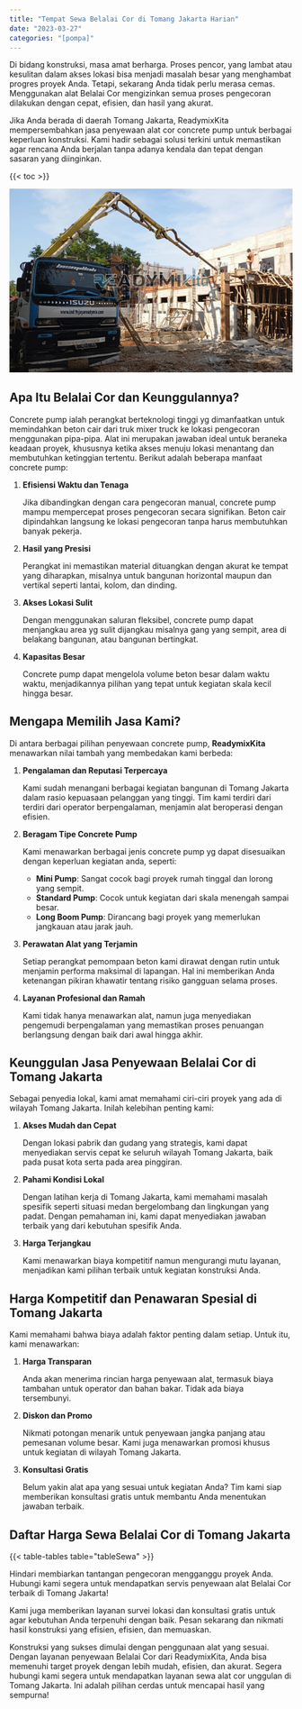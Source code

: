 ```yaml
---
title: "Tempat Sewa Belalai Cor di Tomang Jakarta Harian"
date: "2023-03-27"
categories: "[pompa]"
---
```


Di bidang konstruksi, masa amat berharga. Proses pencor,  yang lambat atau kesulitan dalam akses lokasi bisa menjadi masalah besar yang menghambat progres proyek Anda. Tetapi, sekarang Anda tidak perlu merasa cemas. Menggunakan alat Belalai Cor mengizinkan semua proses pengecoran dilakukan dengan cepat, efisien, dan hasil yang akurat.

Jika Anda berada di daerah Tomang Jakarta, ReadymixKita mempersembahkan jasa penyewaan alat cor concrete pump untuk berbagai keperluan konstruksi. Kami hadir sebagai solusi terkini untuk memastikan agar rencana Anda berjalan tanpa adanya kendala dan tepat dengan sasaran yang diinginkan.

{{< toc >}}

![Tempat Sewa Belalai Cor di Tomang Jakarta Harian](/images/pompa/sewa-pompa-26.jpg)

## Apa Itu Belalai Cor dan Keunggulannya?

Concrete pump ialah perangkat berteknologi tinggi yg dimanfaatkan untuk memindahkan beton cair dari truk mixer truck ke lokasi pengecoran menggunakan pipa-pipa. Alat ini merupakan jawaban ideal untuk beraneka keadaan proyek, khususnya ketika akses menuju lokasi menantang dan membutuhkan ketinggian tertentu. Berikut adalah beberapa manfaat concrete pump:

1. **Efisiensi Waktu dan Tenaga**

   Jika dibandingkan dengan cara pengecoran manual, concrete pump mampu mempercepat proses pengecoran secara signifikan. Beton cair dipindahkan langsung ke lokasi pengecoran tanpa harus membutuhkan banyak pekerja.

2. **Hasil yang Presisi**

   Perangkat ini memastikan material dituangkan dengan akurat ke tempat yang diharapkan, misalnya untuk bangunan horizontal maupun dan vertikal seperti lantai, kolom, dan dinding.

3. **Akses Lokasi Sulit**

   Dengan menggunakan saluran fleksibel, concrete pump dapat menjangkau area yg sulit dijangkau misalnya gang yang sempit, area di belakang bangunan, atau bangunan bertingkat.

4. **Kapasitas Besar**

   Concrete pump dapat mengelola volume beton besar dalam waktu waktu, menjadikannya pilihan yang tepat untuk kegiatan skala kecil hingga besar.

## Mengapa Memilih Jasa Kami?

Di antara berbagai pilihan penyewaan concrete pump, **ReadymixKita** menawarkan nilai tambah yang membedakan kami berbeda:

1. **Pengalaman dan Reputasi Terpercaya**

   Kami sudah menangani berbagai kegiatan bangunan di Tomang Jakarta dalam rasio kepuasaan pelanggan yang tinggi. Tim kami terdiri dari terdiri dari operator berpengalaman, menjamin alat beroperasi dengan efisien.

2. **Beragam Tipe Concrete Pump**

   Kami menawarkan berbagai jenis concrete pump yg dapat disesuaikan dengan keperluan kegiatan anda, seperti:
   - **Mini Pump**: Sangat cocok bagi proyek rumah tinggal dan lorong yang sempit.
   - **Standard Pump**: Cocok untuk kegiatan dari skala menengah sampai besar.
   - **Long Boom Pump**: Dirancang bagi proyek yang memerlukan jangkauan atau jarak jauh.

3. **Perawatan Alat yang Terjamin**

   Setiap perangkat pemompaan beton kami dirawat dengan rutin untuk menjamin performa maksimal di lapangan. Hal ini memberikan Anda ketenangan pikiran khawatir tentang risiko gangguan selama proses.

4. **Layanan Profesional dan Ramah**

   Kami tidak hanya menawarkan alat, namun juga menyediakan pengemudi berpengalaman yang memastikan proses penuangan berlangsung dengan baik dari awal hingga akhir.

## Keunggulan Jasa Penyewaan Belalai Cor di Tomang Jakarta

Sebagai penyedia lokal, kami amat memahami ciri-ciri proyek yang ada di wilayah Tomang Jakarta. Inilah kelebihan penting kami:

1. **Akses Mudah dan Cepat**

   Dengan lokasi pabrik dan gudang yang strategis, kami dapat menyediakan servis cepat ke seluruh wilayah Tomang Jakarta, baik pada pusat kota serta pada area pinggiran.

2. **Pahami Kondisi Lokal**

   Dengan latihan kerja di Tomang Jakarta, kami memahami masalah spesifik seperti situasi medan bergelombang dan lingkungan yang padat. Dengan pemahaman ini, kami dapat menyediakan jawaban terbaik yang dari kebutuhan spesifik Anda.

3. **Harga Terjangkau**

   Kami menawarkan biaya kompetitif namun mengurangi mutu layanan, menjadikan kami pilihan terbaik untuk kegiatan konstruksi Anda.

## Harga Kompetitif dan Penawaran Spesial di Tomang Jakarta

Kami memahami bahwa biaya adalah faktor penting dalam setiap. Untuk itu, kami menawarkan:

1. **Harga Transparan**

   Anda akan menerima rincian harga penyewaan alat, termasuk biaya tambahan untuk operator dan bahan bakar. Tidak ada biaya tersembunyi.

2. **Diskon dan Promo**

   Nikmati potongan menarik untuk penyewaan jangka panjang atau pemesanan volume besar. Kami juga menawarkan promosi khusus untuk kegiatan di wilayah Tomang Jakarta.

3. **Konsultasi Gratis**

   Belum yakin alat apa yang sesuai untuk kegiatan Anda? Tim kami siap memberikan konsultasi gratis untuk membantu Anda menentukan jawaban terbaik.

## Daftar Harga Sewa Belalai Cor di Tomang Jakarta

{{< table-tables table="tableSewa" >}}

Hindari membiarkan tantangan pengecoran mengganggu proyek Anda. Hubungi kami segera untuk mendapatkan servis penyewaan alat Belalai Cor terbaik di Tomang Jakarta!

Kami juga memberikan layanan survei lokasi dan konsultasi gratis untuk agar kebutuhan Anda terpenuhi dengan baik. Pesan sekarang dan nikmati hasil konstruksi yang efisien, efisien, dan memuaskan.

Konstruksi yang sukses dimulai dengan penggunaan alat yang sesuai. Dengan layanan penyewaan Belalai Cor dari ReadymixKita, Anda bisa memenuhi target proyek dengan lebih mudah, efisien, dan akurat. Segera hubungi kami segera untuk mendapatkan layanan sewa alat cor unggulan di Tomang Jakarta. Ini adalah pilihan cerdas untuk mencapai hasil yang sempurna!